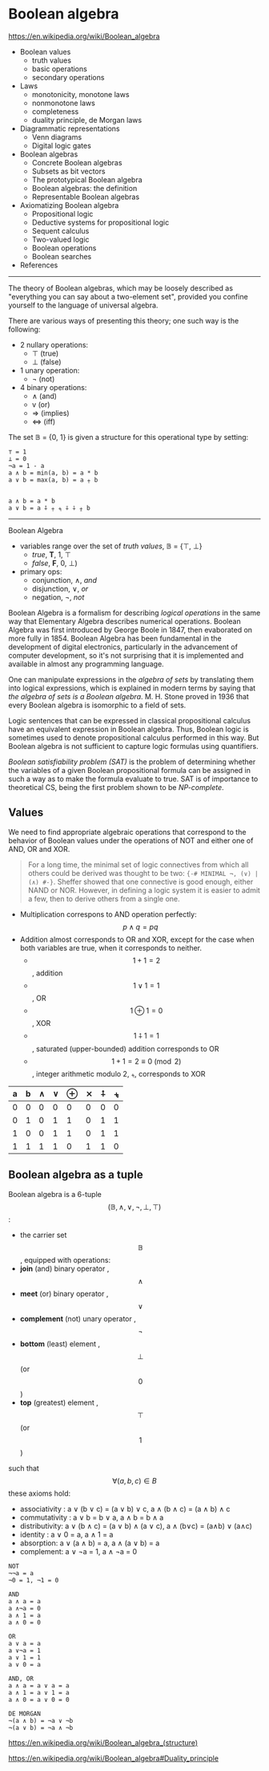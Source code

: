 # Boolean algebra

https://en.wikipedia.org/wiki/Boolean_algebra

- Boolean values
  - truth values
  - basic operations
  - secondary operations
- Laws
  - monotonicity, monotone laws
  - nonmonotone laws
  - completeness
  - duality principle, de Morgan laws
- Diagrammatic representations
  - Venn diagrams
  - Digital logic gates
- Boolean algebras
  - Concrete Boolean algebras
  - Subsets as bit vectors
  - The prototypical Boolean algebra
  - Boolean algebras: the definition
  - Representable Boolean algebras
- Axiomatizing Boolean algebra
  - Propositional logic
  - Deductive systems for propositional logic
  - Sequent calculus
  - Two-valued logic
  - Boolean operations
  - Boolean searches
- References

---

The theory of Boolean algebras, which may be loosely described as "everything you can say about a two-element set", provided you confine yourself to the language of universal algebra.

There are various ways of presenting this theory; one such way is the following:
- 2 nullary operations:
  - ⊤ (true)
  - ⊥ (false)
- 1 unary operation:
  - ¬ (not)
- 4 binary operations:
  - ∧ (and)
  - v (or)
  - ⇒ (implies)
  - ⇔ (iff)

The set 𝔹 = {0, 1} is given a structure for this operational type by setting:

```
⊤ = 1
⊥ = 0
¬a = 1 - a
a ∧ b = min(a, b) = a * b
a ∨ b = max(a, b) = a ⨥ b


a ∧ b = a * b
a ∨ b = a ⨢ ⨥ ⨧ ⨤ ⨣ ⨦ b
```



---

Boolean Algebra
- variables range over the set of *truth values*, 𝔹 = {⊤, ⊥}
  - *true*, **T**, 1, ⊤
  - *false*, **F**, 0, ⊥)
- primary ops:
  - conjunction, ∧, *and*
  - disjunction, ∨, *or*
  - negation,    ¬, *not*

Boolean Algebra is a formalism for describing *logical operations* in the same way that Elementary Algebra describes numerical operations. Boolean Algebra was first introduced by George Boole in 1847, then evaborated on more fully in 1854. Boolean Algebra has been fundamental in the development of digital electronics, particularly in the advancement of computer development, so it's not surprising that it is implemented and available in almost any programming language.



One can manipulate expressions in the *algebra of sets* by translating them into logical expressions, which is explained in modern terms by saying that *the algebra of sets is a Boolean algebra*. M. H. Stone proved in 1936 that every Boolean algebra is isomorphic to a field of sets.

Logic sentences that can be expressed in classical propositional calculus have an equivalent expression in Boolean algebra. Thus, Boolean logic is sometimes used to denote propositional calculus performed in this way. But Boolean algebra is not sufficient to capture logic formulas using quantifiers.

*Boolean satisfiability problem (SAT)* is the problem of determining whether the variables of a given Boolean propositional formula can be assigned in such a way as to make the formula evaluate to true. SAT is of importance to theoretical CS, being the first problem shown to be *NP-complete*.


## Values

We need to find appropriate algebraic operations that correspond to the behavior of Boolean values under the operations of NOT and either one of AND, OR and XOR.

> For a long time, the minimal set of logic connectives from which all others could be derived was thought to be two: `{-# MINIMAL ¬, (∨) | (∧) #-}`. Sheffer showed that one connective is good enough, either NAND or NOR. However, in defining a logic system it is easier to admit a few, then to derive others from a single one.


- Multiplication correspons to AND operation perfectly: $$p ∧ q = pq$$
- Addition almost corresponds to OR and XOR, except for the case when both variables are true, when it corresponds to neither.
  - $$1 + 1 = 2$$, addition
  - $$1 ∨ 1 = 1$$, OR
  - $$1 ⊕ 1 = 0$$, XOR
  - $$1 ⨢ 1 = 1$$, saturated (upper-bounded) addition corresponds to OR
  - $$1+1=2 ≡ 0 \pmod 2$$, integer arithmetic modulo 2, `⨧`, corresponds to XOR


a | b | ∧ | ∨ | ⊕| ⨯ | ⨢ | ⨧
--|---|---|---|---|---|---|---
0 | 0 | 0 | 0 | 0 | 0 | 0 | 0
0 | 1 | 0 | 1 | 1 | 0 | 1 | 1
1 | 0 | 0 | 1 | 1 | 0 | 1 | 1
1 | 1 | 1 | 1 | 0 | 1 | 1 | 0


## Boolean algebra as a tuple

Boolean algebra is a 6-tuple $$(\mathbb{B}, \land, \lor, \lnot, \bot, \top)$$:

- the carrier set $$\mathbb{B}$$, equipped with operations:
- **join**        (and)   binary operator    , $$\land$$
- **meet**        (or)    binary operator    , $$\lor$$
- **complement**  (not)   unary operator     , $$\lnot$$
- **bottom**      (least)    element         , $$\bot$$ (or $$0$$)
- **top**         (greatest) element         , $$\top$$ (or $$1$$)

such that $$\forall (a,b,c) \in B$$ these axioms hold:

- associativity : a ∨ (b ∨ c) = (a ∨ b) ∨ c, a ∧ (b ∧ c) = (a ∧ b) ∧ c
- commutativity : a ∨ b = b ∨ a, a ∧ b = b ∧ a
- distributivity: a ∨ (b ∧ c) = (a ∨ b) ∧ (a ∨ c), a ∧ (b∨c) = (a∧b) ∨ (a∧c)
- identity :      a ∨ 0 = a,  a ∧ 1 = a
- absorption:     a ∨ (a ∧ b) = a, a ∧ (a ∨ b) = a
- complement:     a ∨ ¬a = 1, a ∧ ¬a = 0



```
NOT
¬¬a = a
¬0 = 1, ¬1 = 0

AND
a ∧ a = a
a ∧¬a = 0
a ∧ 1 = a
a ∧ 0 = 0

OR
a ∨ a = a
a ∨¬a = 1
a ∨ 1 = 1
a ∨ 0 = a

AND, OR
a ∧ a = a ∨ a = a
a ∧ 1 = a ∨ 1 = a
a ∧ 0 = a ∨ 0 = 0

DE MORGAN
¬(a ∧ b) = ¬a ∨ ¬b
¬(a ∨ b) = ¬a ∧ ¬b
```


https://en.wikipedia.org/wiki/Boolean_algebra_(structure)

https://en.wikipedia.org/wiki/Boolean_algebra#Duality_principle
